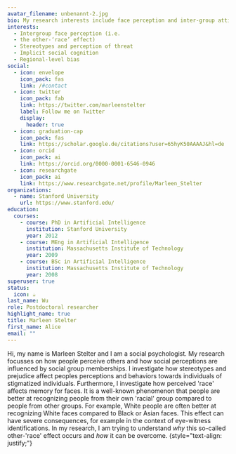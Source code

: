 ```yaml
---
avatar_filename: unbenannt-2.jpg
bio: My research interests include face perception and inter-group attitudes.
interests:
  - Intergroup face perception (i.e.
  - the other-‘race’ effect)
  - Stereotypes and perception of threat
  - Implicit social cognition
  - Regional-level bias
social:
  - icon: envelope
    icon_pack: fas
    link: /#contact
  - icon: twitter
    icon_pack: fab
    link: https://twitter.com/marleenstelter
    label: Follow me on Twitter
    display:
      header: true
  - icon: graduation-cap
    icon_pack: fas
    link: https://scholar.google.de/citations?user=65hyK50AAAAJ&hl=de
  - icon: orcid
    icon_pack: ai
    link: https://orcid.org/0000-0001-6546-0946
  - icon: researchgate
    icon_pack: ai
    link: https://www.researchgate.net/profile/Marleen_Stelter
organizations:
  - name: Stanford University
    url: https://www.stanford.edu/
education:
  courses:
    - course: PhD in Artificial Intelligence
      institution: Stanford University
      year: 2012
    - course: MEng in Artificial Intelligence
      institution: Massachusetts Institute of Technology
      year: 2009
    - course: BSc in Artificial Intelligence
      institution: Massachusetts Institute of Technology
      year: 2008
superuser: true
status:
  icon: ☕️
last_name: Wu
role: Postdoctoral researcher
highlight_name: true
title: Marleen Stelter
first_name: Alice
email: ""
---
```



Hi, my name is Marleen Stelter and I am a social psychologist. My research focusses on how people perceive others and how social perceptions are influenced by social group memberships. I investigate how stereotypes and prejudice affect peoples perceptions and behaviors towards individuals of stigmatized individuals. Furthermore, I investigate how perceived 'race' affects memory for faces. It is a well-known phenomenon that people are better at recognizing people from their own 'racial' group compared to people from other groups. For example, White people are often better at recognizing White faces compared to Black or Asian faces. This effect can have severe consequences, for example in the context of eye-witness identifications. In my research, I am trying to understand *why* this so-called other-'race' effect occurs and *how* it can be overcome.
{style="text-align: justify;"}